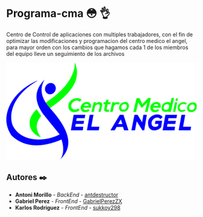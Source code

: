 # Programa-cma :flushed: :ok_hand:

Centro de Control de aplicaciones con multiples trabajadores, con el fin de optimizar las modificaciones y programacion del centro medico el angel, para mayor orden con los cambios que hagamos cada 1 de los miembros del equipo lleve un seguimiento de los archivos

![logo del Centro Medico](https://raw.githubusercontent.com/sukkoy298/Programa-cma/master/img/LOGO.png)

## Autores ✒️

* **Antoni Morillo** - *BackEnd* - [antdestructor](https://github.com/antdestructor)
* **Gabriel Perez** - *FrontEnd* - [GabrielPerezZX](https://github.com/GabrielPerezZX)
* **Karlos Rodriguez** - *FrontEnd* - [sukkoy298](https://github.com/sukkoy298)
